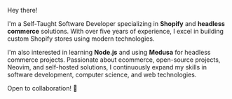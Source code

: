 Hey there!

I'm a Self-Taught Software Developer specializing in **Shopify** and **headless commerce** solutions. With over five years of experience, I excel in building custom Shopify stores using modern technologies. 

I'm also interested in learning **Node.js** and using **Medusa** for headless commerce projects. Passionate about ecommerce, open-source projects, Neovim, and self-hosted solutions, I continuously expand my skills in software development, computer science, and web technologies.

Open to collaboration! 🙂
